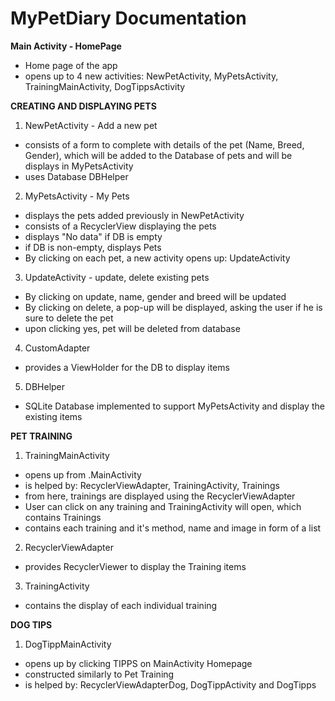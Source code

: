 # MyPetDiary Documentation

**Main Activity - HomePage**
- Home page of the app
- opens up to 4 new activities: NewPetActivity, MyPetsActivity, TrainingMainActivity, DogTippsActivity


**CREATING AND DISPLAYING PETS**

1. NewPetActivity - Add a new pet
- consists of a form to complete with details of the pet (Name, Breed, Gender), which will be added to the Database of pets and will be displays in MyPetsActivity
- uses Database DBHelper

2. MyPetsActivity - My Pets
- displays the pets added previously in NewPetActivity
- consists of a RecyclerView displaying the pets
- displays "No data" if DB is empty
- if DB is non-empty, displays Pets
- By clicking on each pet, a new activity opens up: UpdateActivity

3. UpdateActivity - update, delete existing pets
- By clicking on update, name, gender and breed will be updated
- By clicking on delete, a pop-up will be displayed, asking the user if he is sure to delete the pet
- upon clicking yes, pet will be deleted from database

4. CustomAdapter 
- provides a ViewHolder for the DB to display items

5. DBHelper
- SQLite Database implemented to support MyPetsActivity and display the existing items


**PET TRAINING**

1. TrainingMainActivity
- opens up from .MainActivity
- is helped by: RecyclerViewAdapter, TrainingActivity, Trainings
- from here, trainings are displayed using the RecyclerViewAdapter
- User can click on any training and TrainingActivity will open, which contains Trainings
- contains each training and it's method, name and image in form of a list

2. RecyclerViewAdapter
- provides RecyclerViewer to display the Training items

3. TrainingActivity
- contains the display of each individual training

**DOG TIPS**

1. DogTippMainActivity
- opens up by clicking TIPPS on MainActivity Homepage
- constructed similarly to Pet Training
- is helped by: RecyclerViewAdapterDog, DogTippActivity and DogTipps

